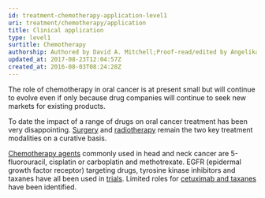 ```yaml
---
id: treatment-chemotherapy-application-level1
uri: treatment/chemotherapy/application
title: Clinical application
type: level1
surtitle: Chemotherapy
authorship: Authored by David A. Mitchell;Proof-read/edited by Angelika Sebald
updated_at: 2017-08-23T12:04:57Z
created_at: 2016-08-03T08:24:28Z
---
```


<p>The role of chemotherapy in oral cancer is at present small but
    will continue to evolve even if only because drug companies
    will continue to seek new markets for existing products.</p>
<p>To date the impact of a range of drugs on oral cancer treatment
    has been very disappointing. <a href="/treatment/surgery">Surgery</a>    and <a href="/treatment/radiotherapy">radiotherapy</a> remain the two
    key treatment modalities on a curative basis.</p>
<p><a href="/treatment/chemotherapy/chemical-principles">Chemotherapy agents</a>    commonly used in head and neck cancer are 5-fluorouracil,
    cisplatin or carboplatin and methotrexate. EGFR (epidermal
    growth factor receptor) targeting drugs, tyrosine kinase
    inhibitors and taxanes have all been used in <a href="/treatment/chemotherapy/further-reading">trials</a>.
    Limited roles for <a href="/treatment/chemotherapy/chemical-principles">cetuximab and taxanes</a>    have been identified.</p>
